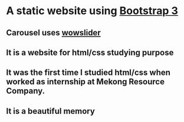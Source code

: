 # A static website using [Bootstrap 3](https://getbootstrap.com/docs/3.4/)
## Carousel uses [wowslider](https://wowslider.com/)
## It is a website for html/css studying purpose
## It was the first time I studied html/css when worked as internship at Mekong Resource Company.
## It is a beautiful memory
